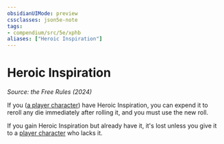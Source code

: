 ```yaml
---
obsidianUIMode: preview
cssclasses: json5e-note
tags:
- compendium/src/5e/xphb
aliases: ["Heroic Inspiration"]
---
```

# Heroic Inspiration
*Source: the Free Rules (2024)* 

If you ([a player character](player-character-xphb.md)) have Heroic Inspiration, you can expend it to reroll any die immediately after rolling it, and you must use the new roll.

If you gain Heroic Inspiration but already have it, it's lost unless you give it to a [player character](player-character-xphb.md) who lacks it.